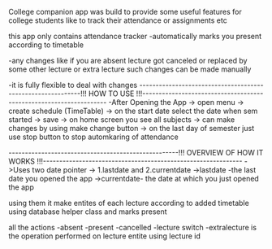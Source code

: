 College companion app was build to provide some useful features for college students like to track their attendance or assignments etc

this app only contains attendance tracker 
-automatically marks you present according to timetable

-any changes like if you are absent lecture got canceled or replaced by some other lecture or extra lecture 
such changes can be made manually

-it is fully flexible to deal with changes
------------------------------------------------------------!!! HOW TO USE !!!-------------------------------------------------------------------
-After Opening the App -> open menu -> create schedule (TimeTable) -> on the start date select the date when sem started 
-> save -> on home screen you see all subjects
-> can make changes by using make change button -> on the last day of semester just use stop button to stop automkaring of attendance




----------------------------------------------------!!! OVERVIEW OF HOW IT WORKS !!!-------------------------------------------------------------
->Uses two date pointer 
-> 1.lastdate and 2.currentdate
->lastdate -the last date you opened the app
->currentdate- the date at which you just opened the app

using them it make entites of each lecture according to added timetable using database helper class and marks present

all the actions -absent -present -cancelled -lecture switch -extralecture is the operation performed on lecture entite using lecture id